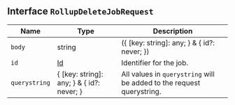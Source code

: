 ## Interface `RollupDeleteJobRequest`

| Name | Type | Description |
| - | - | - |
| `body` | string | ({ [key: string]: any; } & { id?: never; }) | All values in `body` will be added to the request body. |
| `id` | [Id](./Id.md) | Identifier for the job. |
| `querystring` | { [key: string]: any; } & { id?: never; } | All values in `querystring` will be added to the request querystring. |
